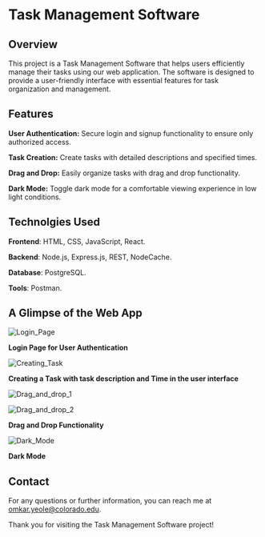 # Task Management Software

## Overview

This project is a Task Management Software that helps users efficiently manage their tasks using our web application. The software is designed to provide a user-friendly interface with essential features for task organization and management.

## Features

**User Authentication:** Secure login and signup functionality to ensure only authorized access.

**Task Creation:** Create tasks with detailed descriptions and specified times.

**Drag and Drop:** Easily organize tasks with drag and drop functionality.

**Dark Mode:** Toggle dark mode for a comfortable viewing experience in low light conditions.

## Technolgies Used

**Frontend**: HTML, CSS, JavaScript, React.

**Backend**: Node.js, Express.js, REST, NodeCache.

**Database**: PostgreSQL.

**Tools**: Postman.

## A Glimpse of the Web App

![Login_Page](https://github.com/OmkarYeole/Task-Management-Software/assets/78723743/a1bd3cc8-11ec-4c33-9957-a23e85b18a5f)

**Login Page for User Authentication**

![Creating_Task](https://github.com/OmkarYeole/Task-Management-Software/assets/78723743/adf79af5-6b38-44cd-8e47-111bce0dcadc)

**Creating a Task with task description and Time in the user interface**

![Drag_and_drop_1](https://github.com/OmkarYeole/Task-Management-Software/assets/78723743/f647a95a-a559-4b5f-b58c-23b10adbfdf6)

![Drag_and_drop_2](https://github.com/OmkarYeole/Task-Management-Software/assets/78723743/410f9ac0-5582-44b7-bca6-dda135c05122)

**Drag and Drop Functionality**

![Dark_Mode](https://github.com/OmkarYeole/Task-Management-Software/assets/78723743/b36646ee-e80f-4781-8f5d-b9de75ed718a)

**Dark Mode**


## Contact

For any questions or further information, you can reach me at omkar.yeole@colorado.edu.

Thank you for visiting the Task Management Software project!
